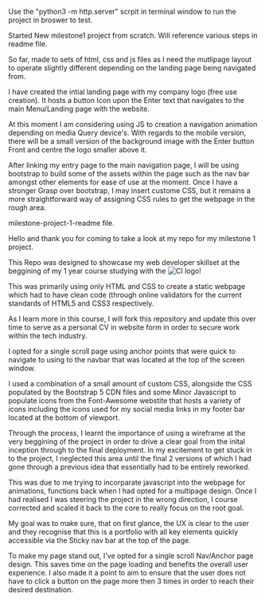 Use the "python3 -m http.server" scrpit in terminal window to run the project in broswer to test.

Started New milestone1 project from scratch. Will reference various steps in readme file.

So far, made to sets of html, css and js files as I need the mutlipage layout to operate slightly different depending on the landing page being navigated from. 

I have created the intial landing page with my company logo (free use creation). It hosts a button Icon upon the Enter text that navigates to the main Menu/Landing page with the website.

At this moment I am considering using JS to creation a navigation animation depending on media Query device's. With regards to the mobile version, there will be a small version of the background image with the Enter button Front and centre the logo smaller above it. 

After linking my entry page to the main navigation page, I will be using bootstrap to build some of the assets within the page such as the nav bar amongst other elements for ease of use at the moment. Once I have a stronger Grasp over bootstrap, I may insert custome CSS, but it remains a more straightforward way of assigning CSS rules to get the webpage in the rough area.

milestone-project-1-readme file.

Hello and thank you for coming to take a look at my repo for my milestone 1 project. 

This Repo was designed to showcase my web developer skillset at the beggining of my 1 year course studying with the ![CI logo](https://codeinstitute.s3.amazonaws.com/fullstack/ci_logo_small.png)!

This was primarily using only HTML and CSS to create a static webpage which had to have clean code (through online validators for the current standards of HTML5 and CSS3 respectively.

As I learn more in this course, I will fork this repository and update this over time to serve as a personal CV in website form in order to secure work within the tech industry.

I opted for a single scroll page using anchor points that were quick to navigate to using to the navbar that was located at the top of the screen window.

I used a combination of a small amount of custom CSS, alongside the CSS populated by the Bootstrap 5 CDN files and some Minor Javascript to populate icons from the Font-Awesome webstite that hosts a variety of icons including the icons used for my social media links in my footer bar located at the bottom of viewport.

Through the process, I learnt the importance of using a wireframe at the very beggining of the project in order to drive a clear goal from the inital inception through to the final deployment. In my excitement to get stuck in to the project, I neglected this area until the final 2 versions of which I had gone through a previous idea that essentially had to be entirely reworked. 

This was due to me trying to incorparate javascript into the webpage for animations, functions back when I had opted for a multipage design. Once I had realised I was steering the project in the wrong direction, I course corrected and scaled it back to the core to really focus on the root goal.

My goal was to make sure, that on first glance, the UX is clear to the user and they recognise that this is a portfolio with all key elements quickly accessible via the Sticky nav bar at the top of the page. 

To make my page stand out, I've opted for a single scroll Nav/Anchor page design. This saves time on the page loading and benefits the overall user experience. I also made it a point to aim to ensure that the user does not have to click a button on the page more then 3 times in order to reach their desired destination. 



